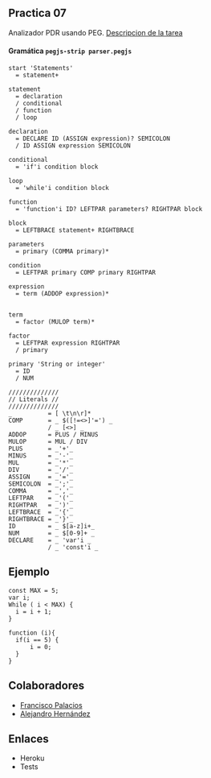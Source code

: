 ## Practica 07
  Analizador PDR usando PEG.
  [Descripcion de la tarea](https://casianorodriguezleon.gitbooks.io/ull-esit-1617/content/practicas/practicapegparser.html)

#### Gramática `pegjs-strip parser.pegjs`

~~~
start 'Statements'
  = statement+

statement
  = declaration
  / conditional
  / function
  / loop

declaration
  = DECLARE ID (ASSIGN expression)? SEMICOLON
  / ID ASSIGN expression SEMICOLON

conditional
  = 'if'i condition block

loop
  = 'while'i condition block

function
  = 'function'i ID? LEFTPAR parameters? RIGHTPAR block

block
  = LEFTBRACE statement+ RIGHTBRACE

parameters
  = primary (COMMA primary)*

condition
  = LEFTPAR primary COMP primary RIGHTPAR

expression
  = term (ADDOP expression)*


term
  = factor (MULOP term)*

factor
  = LEFTPAR expression RIGHTPAR
  / primary

primary 'String or integer'
  = ID
  / NUM

//////////////
// Literals //
//////////////
_          = [ \t\n\r]*
COMP       = _ $([!=<>]'=') _
           / _ [<>] _
ADDOP      = PLUS / MINUS
MULOP      = MUL / DIV
PLUS       = _'+'_
MINUS      = _'-'_
MUL        = _'*'_
DIV        = _'/'_
ASSIGN     = _'='_
SEMICOLON  = _';'_
COMMA      = _','_
LEFTPAR    = _'('_
RIGHTPAR   = _')'_
LEFTBRACE  = _'{'_
RIGHTBRACE = _'}'_
ID         = _ $[a-z]i+_
NUM        = _ $[0-9]+ _
DECLARE    = _ 'var'i _
           / _ 'const'i _
~~~

## Ejemplo
~~~
const MAX = 5;
var i;
While ( i < MAX) {
  i = i + 1;
}

function (i){
  if(i == 5) {
      i = 0;
  }
}
~~~

## Colaboradores
  + [Francisco Palacios](http://franjpr.github.io)
  + [Alejandro Hernández](http://alehdezp.github.io)

## Enlaces
  + Heroku
  + Tests
